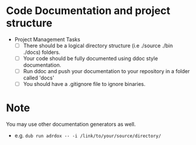 # Code Documentation and project structure

- Project Management Tasks  
	- [ ] There should be a logical directory structure (i.e ./source ./bin ./docs) folders.
	- [ ] Your code should be fully documented using ddoc style documentation. 	
  	- [ ] Run ddoc and push your documentation to your repository in a folder called 'docs'
	- [ ] You should have a .gitignore file to ignore binaries.

# Note

You may use other documentation generators as well.

- e.g. `dub run adrdox -- -i /link/to/your/source/directory/`
